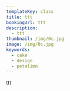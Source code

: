 ```yaml
---
templateKey: class
title: ttt
bookingUrl: ttt
description:
  - ttt
thumbnail: /img/0c.jpg
image: /img/0c.jpg
keywords:
  - cake
  - design
  - petalimn
---
```

ttt
